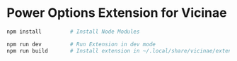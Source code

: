 # Power Options Extension for Vicinae

```bash
npm install         # Install Node Modules
```

```bash
npm run dev         # Run Extension in dev mode
npm run build       # Install extension in ~/.local/share/vicinae/extensions
```
